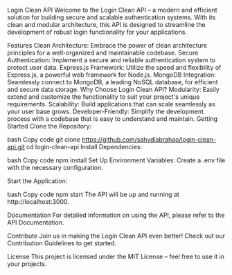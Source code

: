 Login Clean API
Welcome to the Login Clean API – a modern and efficient solution for building secure and scalable authentication systems. With its clean and modular architecture, this API is designed to streamline the development of robust login functionality for your applications.

Features
Clean Architecture: Embrace the power of clean architecture principles for a well-organized and maintainable codebase.
Secure Authentication: Implement a secure and reliable authentication system to protect user data.
Express.js Framework: Utilize the speed and flexibility of Express.js, a powerful web framework for Node.js.
MongoDB Integration: Seamlessly connect to MongoDB, a leading NoSQL database, for efficient and secure data storage.
Why Choose Login Clean API?
Modularity: Easily extend and customize the functionality to suit your project's unique requirements.
Scalability: Build applications that can scale seamlessly as your user base grows.
Developer-Friendly: Simplify the development process with a codebase that is easy to understand and maintain.
Getting Started
Clone the Repository:

bash
Copy code
git clone https://github.com/sahydiabrahao/login-clean-api.git
cd login-clean-api
Install Dependencies:

bash
Copy code
npm install
Set Up Environment Variables:
Create a .env file with the necessary configuration.

Start the Application:

bash
Copy code
npm start
The API will be up and running at http://localhost:3000.

Documentation
For detailed information on using the API, please refer to the API Documentation.

Contribute
Join us in making the Login Clean API even better! Check out our Contribution Guidelines to get started.

License
This project is licensed under the MIT License – feel free to use it in your projects.
